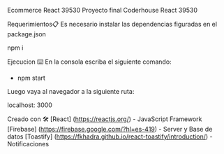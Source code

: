 Ecommerce React 39530
Proyecto final Coderhouse React 39530

Requerimientos📋
Es necesario instalar las dependencias figuradas en el package.json

npm i 

Ejecucion ⌨️
En la consola escriba el siguiente comando:

- npm start

Luego vaya al navegador a la siguiente ruta:

localhost: 3000

Creado con 🛠️
[React] (https://reactjs.org/) - JavaScript Framework
[Firebase] (https://firebase.google.com/?hl=es-419) - Server y Base de datos
[Toastify] (https://fkhadra.github.io/react-toastify/introduction/) - Notificaciones